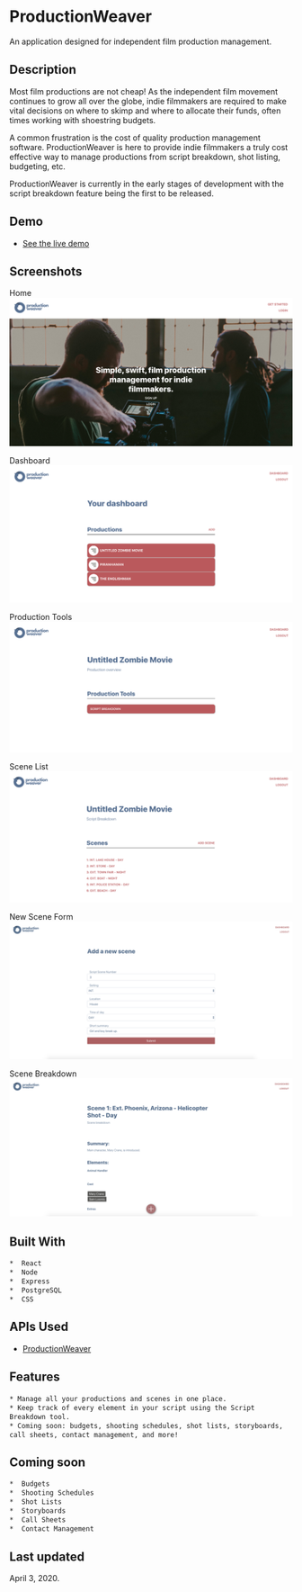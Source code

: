 # ProductionWeaver

An application designed for independent film production management.

## Description

Most film productions are not cheap! As the independent film movement continues
to grow all over the globe, indie filmmakers are required to make vital decisions
on where to skimp and where to allocate their funds, often times working with
shoestring budgets.

A common frustration is the cost of quality production management software.
ProductionWeaver is here to provide indie filmmakers a truly cost effective
way to manage productions from script breakdown, shot listing, budgeting, etc. 

ProductionWeaver is currently in the early stages of development with the
script breakdown feature being the first to be released. 

## Demo
-  [See the live demo](https://productionweaver-app.now.sh/home)

## Screenshots

Home
![home](https://github.com/maximus202/productionweaver-app/blob/master/public/Home.png?raw=true)

Dashboard
![dashboard](https://github.com/maximus202/productionweaver-app/blob/master/public/Dashboard.png?raw=true)

Production Tools
![productiontools](https://github.com/maximus202/productionweaver-app/blob/master/public/ProductionTools.png?raw=true)

Scene List
![scenelist](https://github.com/maximus202/productionweaver-app/blob/master/public/SceneList.png?raw=true)

New Scene Form
![newscene](https://github.com/maximus202/productionweaver-app/blob/master/public/NewScene.png)

Scene Breakdown
![scenebreakdown](https://github.com/maximus202/productionweaver-app/blob/master/public/SceneBreakdown.png?raw=true)

## Built With
    *  React
    *  Node
    *  Express
    *  PostgreSQL
    *  CSS

## APIs Used
-  [ProductionWeaver](https://github.com/maximus202/productionweaver-server)

## Features
    * Manage all your productions and scenes in one place. 
    * Keep track of every element in your script using the Script Breakdown tool.
    * Coming soon: budgets, shooting schedules, shot lists, storyboards, call sheets, contact management, and more!

## Coming soon
    *  Budgets
    *  Shooting Schedules
    *  Shot Lists
    *  Storyboards
    *  Call Sheets
    *  Contact Management

## Last updated
April 3, 2020.